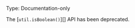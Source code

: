 
Type: Documentation-only

The [`util.isBoolean()`][] API has been deprecated.

<a id="DEP0046"></a>
